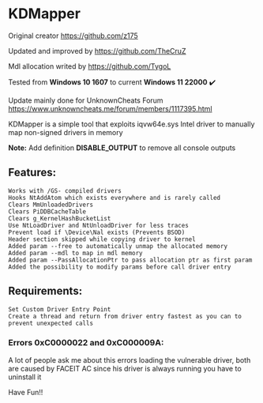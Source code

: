 # KDMapper

Original creator https://github.com/z175

Updated and improved by https://github.com/TheCruZ

Mdl allocation writed by https://github.com/TygoL

Tested from **Windows 10 1607** to current **Windows 11 22000** :heavy_check_mark:

Update mainly done for UnknownCheats Forum https://www.unknowncheats.me/forum/members/1117395.html

KDMapper is a simple tool that exploits iqvw64e.sys Intel driver to manually map non-signed drivers in memory

**Note:** Add definition **DISABLE_OUTPUT** to remove all console outputs

## Features:
	
	Works with /GS- compiled drivers
	Hooks NtAddAtom which exists everywhere and is rarely called
	Clears MmUnloadedDrivers
	Clears PiDDBCacheTable
	Clears g_KernelHashBucketList
	Use NtLoadDriver and NtUnloadDriver for less traces
	Prevent load if \Device\Nal exists (Prevents BSOD)
	Header section skipped while copying driver to kernel
	Added param --free to automatically unmap the allocated memory
	Added param --mdl to map in mdl memory
	Added param --PassAllocationPtr to pass allocation ptr as first param
	Added the possibility to modify params before call driver entry
	
## Requirements:

    Set Custom Driver Entry Point
    Create a thread and return from driver entry fastest as you can to prevent unexpected calls

### Errors 0xC0000022 and 0xC000009A:
A lot of people ask me about this errors loading the vulnerable driver, both are caused by FACEIT AC since his driver is always running you have to uninstall it

Have Fun!!
